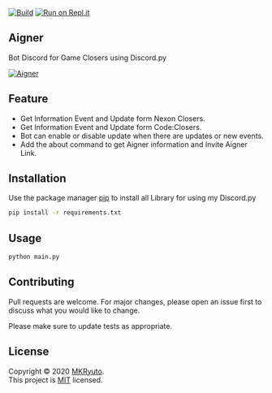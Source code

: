 [![Build](https://travis-ci.org/joemccann/dillinger.svg?branch=master)](https://github.com/MKRyuto/Aigner/tree/master) [![Run on Repl.it](https://repl.it/badge/github/MKRyuto/Aigner)](https://repl.it/github/MKRyuto/Aigner)

## Aigner


Bot Discord for Game Closers using Discord.py

<a href="https://github.com/MKRyuto/Aigner/blob/master/">
    <img alt="Aigner" src="https://i.imgur.com/ZXopdCH.jpg" target="_blank" />
</a>

## Feature

- Get Information Event and Update form Nexon Closers.
- Get Information Event and Update form Code:Closers.
- Bot can enable or disable update when there are updates or new events.
- Add the about command to get Aigner information and Invite Aigner Link.


## Installation

Use the package manager [pip](https://pip.pypa.io/en/stable/) to install all Library for using my Discord.py

```bash
pip install -r requirements.txt
```

## Usage

```python
python main.py
```

## Contributing
Pull requests are welcome. For major changes, please open an issue first to discuss what you would like to change.

Please make sure to update tests as appropriate.

## License
Copyright © 2020 [MKRyuto](https://github.com/MKRyuto/).
<br/> This project is [MIT](https://github.com/MKRyuto/Aigner/blob/master/LICENSE) licensed.
